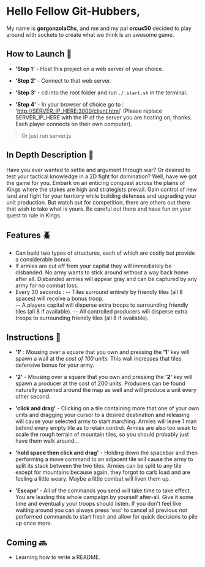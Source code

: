 # Hello Fellow Git-Hubbers,

My name is **gorgonzolaChs**, and me and my pal **orcus50** decided to play around with sockets to create what we think is an awesome game.  

## How to Launch :rocket:

- **'Step 1'** - Host this project on a web server of your choice.

- **'Step 2'** - Connect to that web server.

- **'Step 3'** - cd into the root folder and run `./.start.sh` in the terminal.

- **'Step 4'** - In your browser of choice go to : '[http://SERVER_IP_HERE:3000/client.html](http://SERVER_IP_HERE:3000/client.html)' (Please replace SERVER_IP_HERE with the IP of the server you are hosting on, thanks.  Each player connects on their own computer).

> Or just run server.js

## In Depth Description :mag_right:

Have you ever wanted to settle and argument through war?  Or desired to test your tactical knowledge in a 2D fight for domination?  Well, have we got the game for you.  Embark on an enticing conquest across the plains of Kings where the stakes are high and strategists prevail.  Gain control of new land and fight for your territory while building defenses and upgrading your unit production.  But watch out for competition, there are others out there that wish to take what is yours.  Be careful out there and have fun on your quest to rule in Kings. 

## Features :beetle:

- Can build two types of structures, each of which are costly but provide a considerable bonus.
- If armies are cut off from your capital they will immediately be disbanded.  No army wants to stick around without a way back home after all.  Disbanded armies will appear gray and can be captured by any army for no combat loss.
- Every 30 seconds :
-- Tiles surround entirely by friendly tiles (all 8 spaces) will receive a bonus troop.  
-- A players capital will disperse extra troops to surrounding friendly tiles (all 8 if available).
-- All controlled producers will disperse extra troops to surrounding friendly tiles (all 8 if available).


## Instructions :pencil:

 - **'1'**  :  Mousing over a square that you own and pressing the **'1'** key will spawn a wall at the *cost of 100 units*. This wall increases that tiles defensive bonus for your army.
 
 - **'2'** - Mousing over a square that you own and pressing the **'2'** key will spawn a producer at the cost of 200 units.  Producers can be found naturally spawned around the map as well and will produce a unit every other second.
 
 - **'click and drag'** - Clicking on a tile containing more that one of your own units and dragging your cursor to a desired destination and releasing will cause your selected army to start marching.  Armies will leave 1 man behind every empty tile as to retain control. Armies are also too weak to scale the rough terrain of mountain tiles, so you should probably just have them walk around...
 
 - **'hold space then click and drag'** - Holding down the spacebar and then performing a move command to an adjacent tile will cause the army to split its stack between the two tiles.  Armies can be split to any tile except for mountains because again, they forgot to carb load and are feeling a little weary. Maybe a little combat will liven them up.
 
 - **'Escape'** - All of the commands you send will take time to take effect. You are leading this whole campaign by yourself after-all. Give it some time and eventually your troops should listen.  If you don't feel like waiting around you can always press 'esc' to cancel all previous not performed commands to start fresh and allow for quick decisions to pile up once more.

## **Coming** :soon:

- Learning how to write a README.
